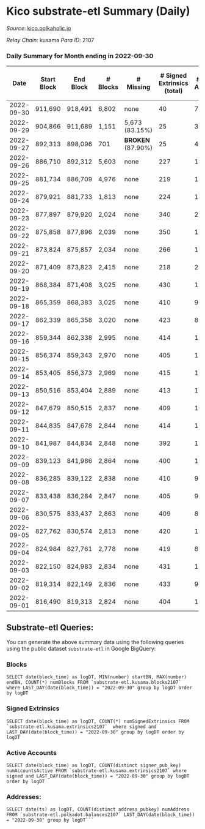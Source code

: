 # Kico substrate-etl Summary (Daily)

_Source_: [kico.polkaholic.io](https://kico.polkaholic.io)

*Relay Chain*: kusama
*Para ID*: 2107



### Daily Summary for Month ending in 2022-09-30


| Date | Start Block | End Block | # Blocks | # Missing | # Signed Extrinsics (total) | # Active Accounts | # Addresses with Balances | # Events | # Transfers | # XCM Transfers In | # XCM Transfers Out |
| ---- | ----------- | --------- | -------- | --------- | --------------------------- | ----------------- | ------------------------- | -------- | ----------- | ------------------ | ------------------- |
| 2022-09-30 | 911,690 | 918,491 | 6,802 | none  | 40 | 7 |  | 47,822 | 18  |   |   |
| 2022-09-29 | 904,866 | 911,689 | 1,151 | 5,673 (83.15%) | 25 | 3 |  | 8,195 | 15  |   |   |
| 2022-09-27 | 892,313 | 898,096 | 701 |  **BROKEN** (87.90%) | 25 | 4 |  | 4,989 |   |   |   |
| 2022-09-26 | 886,710 | 892,312 | 5,603 | none  | 227 | 15 |  | 40,171 | 29  |   | 2 ($581.02) |
| 2022-09-25 | 881,734 | 886,709 | 4,976 | none  | 219 | 19 |  | 35,781 | 25  |   | 1 ($61.62) |
| 2022-09-24 | 879,921 | 881,733 | 1,813 | none  | 224 | 10 |  | 13,660 | 30 ($125.18) |   |   |
| 2022-09-23 | 877,897 | 879,920 | 2,024 | none  | 340 | 24 |  | 15,539 | 15  |   |   |
| 2022-09-22 | 875,858 | 877,896 | 2,039 | none  | 350 | 14 |  | 15,740 | 34 ($155.40) |   | 2 ($5,002.76) |
| 2022-09-21 | 873,824 | 875,857 | 2,034 | none  | 266 | 17 |  | 15,305 | 9 ($0.75) |   |   |
| 2022-09-20 | 871,409 | 873,823 | 2,415 | none  | 218 | 24 |  | 18,022 | 101 ($699.11) | 1 ($11,337.54) |   |
| 2022-09-19 | 868,384 | 871,408 | 3,025 | none  | 430 | 13 | 26,987 | 22,945 | 21 ($1.11) |   |   |
| 2022-09-18 | 865,359 | 868,383 | 3,025 | none  | 410 | 9 | 26,988 | 22,868 | 18 ($670.95) | 1 ($608.13) | 1 ($354.00) |
| 2022-09-17 | 862,339 | 865,358 | 3,020 | none  | 423 | 8 | 26,988 | 22,849 | 8  |   |   |
| 2022-09-16 | 859,344 | 862,338 | 2,995 | none  | 414 | 14 | 26,988 | 22,669 | 28 ($1.52) |   |   |
| 2022-09-15 | 856,374 | 859,343 | 2,970 | none  | 405 | 13 | 26,988 | 22,476 | 27 ($0.28) |   |   |
| 2022-09-14 | 853,405 | 856,373 | 2,969 | none  | 415 | 16 | 26,987 | 22,542 | 44 ($11,525.92) | 3 ($3,088.06) | 2 ($4,239.00) |
| 2022-09-13 | 850,516 | 853,404 | 2,889 | none  | 413 | 14 | 26,987 | 21,951 | 28 ($2,674.06) | 2 ($934.76) | 6 ($4,338.62) |
| 2022-09-12 | 847,679 | 850,515 | 2,837 | none  | 409 | 19 | 26,987 | 21,568 | 28 ($314.73) | 2 ($11.32) | 2 ($309.66) |
| 2022-09-11 | 844,835 | 847,678 | 2,844 | none  | 414 | 12 |  | 21,583 | 15 ($0.87) | 2 ($6.41) |   |
| 2022-09-10 | 841,987 | 844,834 | 2,848 | none  | 392 | 10 |  | 21,511 | 10 ($0.60) |   |   |
| 2022-09-09 | 839,123 | 841,986 | 2,864 | none  | 400 | 18 |  | 21,721 | 35 ($1,544.94) |   | 2 ($507.16) |
| 2022-09-08 | 836,285 | 839,122 | 2,838 | none  | 410 | 9 | 26,990 | 21,535 | 15 ($0.57) |   |   |
| 2022-09-07 | 833,438 | 836,284 | 2,847 | none  | 405 | 9 | 26,990 | 21,598 | 23 ($7.16) |   |   |
| 2022-09-06 | 830,575 | 833,437 | 2,863 | none  | 409 | 8 | 26,990 | 21,667 | 9 ($462.73) | 1 ($462.73) |   |
| 2022-09-05 | 827,762 | 830,574 | 2,813 | none  | 420 | 10 | 26,990 | 21,391 | 12  |   |   |
| 2022-09-04 | 824,984 | 827,761 | 2,778 | none  | 419 | 8 | 26,990 | 21,095 | 6  |   |   |
| 2022-09-03 | 822,150 | 824,983 | 2,834 | none  | 431 | 14 | 26,990 | 21,615 | 30 ($15.61) | 1 ($2,441.54) | 1 ($15.80) |
| 2022-09-02 | 819,314 | 822,149 | 2,836 | none  | 433 | 9 | 26,990 | 21,640 | 26 ($2.75) |   |   |
| 2022-09-01 | 816,490 | 819,313 | 2,824 | none  | 404 | 13 | 26,990 | 21,495 | 51 ($4,344.31) | 1 ($3,470.88) |   |

## Substrate-etl Queries:
You can generate the above summary data using the following queries using the public dataset `substrate-etl` in Google BigQuery:


### Blocks
```
SELECT date(block_time) as logDT, MIN(number) startBN, MAX(number) endBN, COUNT(*) numBlocks FROM `substrate-etl.kusama.blocks2107`  where LAST_DAY(date(block_time)) = "2022-09-30" group by logDT order by logDT
```


### Signed Extrinsics
```
SELECT date(block_time) as logDT, COUNT(*) numSignedExtrinsics FROM `substrate-etl.kusama.extrinsics2107`  where signed and LAST_DAY(date(block_time)) = "2022-09-30" group by logDT order by logDT
```


### Active Accounts
```
SELECT date(block_time) as logDT, COUNT(distinct signer_pub_key) numAccountsActive FROM `substrate-etl.kusama.extrinsics2107` where signed and LAST_DAY(date(block_time)) = "2022-09-30" group by logDT order by logDT
```


### Addresses:
```
SELECT date(ts) as logDT, COUNT(distinct address_pubkey) numAddress FROM `substrate-etl.polkadot.balances2107` LAST_DAY(date(block_time)) = "2022-09-30" group by logDT```

